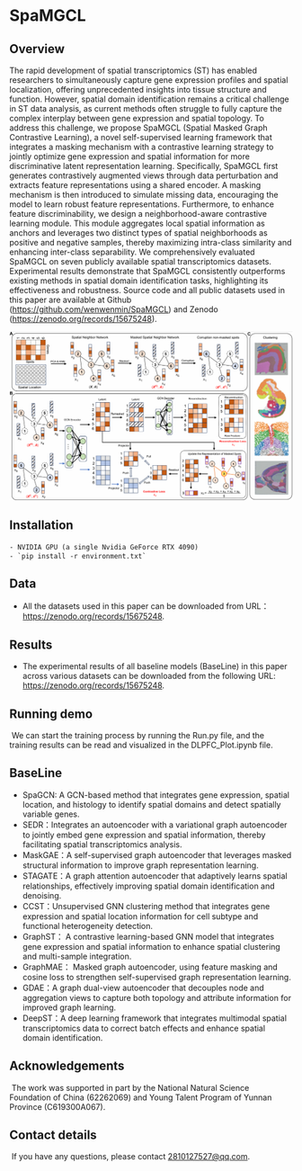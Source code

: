 # SpaMGCL

## Overview

The rapid development of spatial transcriptomics (ST) has enabled researchers to simultaneously capture gene expression profiles and spatial localization, offering unprecedented insights into tissue structure and function. However, spatial domain identification remains a critical challenge in ST data analysis, as current methods often struggle to fully capture the complex interplay between gene expression and spatial topology.
To address this challenge, we propose SpaMGCL (Spatial Masked Graph Contrastive Learning), a novel self-supervised learning framework that integrates a masking mechanism with a contrastive learning strategy to jointly optimize gene expression and spatial information for more discriminative latent representation learning. Specifically, SpaMGCL first generates contrastively augmented views through data perturbation and extracts feature representations using a shared encoder. A masking mechanism is then introduced to simulate missing data, encouraging the model to learn robust feature representations. Furthermore, to enhance feature discriminability, we design a neighborhood-aware contrastive learning module. This module aggregates local spatial information as anchors and leverages two distinct types of spatial neighborhoods as positive and negative samples, thereby maximizing intra-class similarity and enhancing inter-class separability. We comprehensively evaluated SpaMGCL on seven publicly available spatial transcriptomics datasets. Experimental results demonstrate that SpaMGCL consistently outperforms existing methods in spatial domain identification tasks, highlighting its effectiveness and robustness. Source code and all public datasets used in this paper are available at Github (https://github.com/wenwenmin/SpaMGCL) and Zenodo (https://zenodo.org/records/15675248).

![Over](Over.png)

## Installation

	- NVIDIA GPU (a single Nvidia GeForce RTX 4090)
	- `pip install -r environment.txt`

## Data

 - All the datasets used in this paper can be downloaded from URL：https://zenodo.org/records/15675248.

## Results
 - The experimental results of all baseline models (BaseLine) in this paper across various datasets can be downloaded from the following URL: https://zenodo.org/records/15675248.
## Running demo

​	We can start the training process by running the Run.py file, and the training results can be read and visualized in the DLPFC_Plot.ipynb file.

## BaseLine

 - SpaGCN: A GCN-based method that integrates gene expression, spatial location, and histology to identify spatial domains and detect spatially variable genes.
 - SEDR：Integrates an autoencoder with a variational graph autoencoder to jointly embed gene expression and spatial information, thereby facilitating spatial transcriptomics analysis.
 - MaskGAE：A self-supervised graph autoencoder that leverages masked structural information to improve graph representation learning.
 - STAGATE：A graph attention autoencoder that adaptively learns spatial relationships, effectively improving spatial domain identification and denoising.
 - CCST：Unsupervised GNN clustering method that integrates gene expression and spatial location information for cell subtype and functional heterogeneity detection.
 - GraphST： A contrastive learning-based GNN model that integrates gene expression and spatial information to enhance spatial clustering and multi-sample integration.
 - GraphMAE： Masked graph autoencoder, using feature masking and cosine loss to strengthen self-supervised graph representation learning.
 - GDAE：A graph dual-view autoencoder that decouples node and aggregation views to capture both topology and attribute information for improved graph learning.
 - DeepST：A deep learning framework that integrates multimodal spatial transcriptomics data to correct batch effects and enhance spatial domain identification.

## Acknowledgements  

​	The work was supported in part by the National Natural Science Foundation of China (62262069) and Young Talent Program of Yunnan Province (C619300A067).

## Contact details

​	If you have any questions, please contact 2810127527@qq.com.













